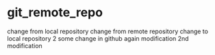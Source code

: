 # git_remote_repo

change from local repository
change from remote repository
change to local repository 2
some change in github
again modification
2nd modification

